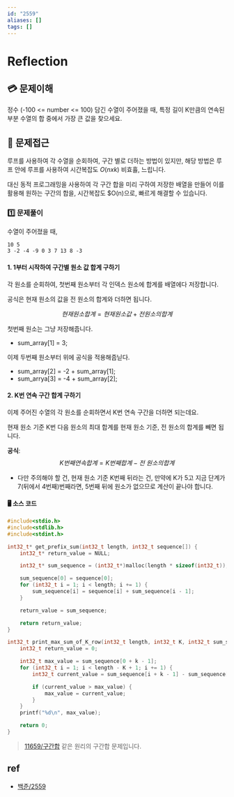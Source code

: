 ```yaml
---
id: "2559"
aliases: []
tags: []
---
```


# Reflection

## 💳 문제이해

정수 (-100 <= number <= 100) 담긴 수열이 주어졌을 때, 특정 길이 K만큼의 연속된 부분 
수열의 합 중에서 가장 큰 값을 찾으세요.

## 🚥 문제접근

루프를 사용하여 각 수열을 순회하여, 구간 별로 더하는 방법이 있지만, 해당 방법은
루프 안에 루프를 사용하여 시간복잡도 $O(n x k)$ 비효휼, 느립니다.

대신 동적 프로그래밍을 사용하여 각 구간 합을 미리 구하여 저장한 배열을 만들어
이를 활용해 원하는 구간의 합을, 시간복잡도 $O(n)으로, 빠르게 해결할 수 있습니다.

### 1️⃣  문제풀이

수열이 주어졌을 때,

```
10 5
3 -2 -4 -9 0 3 7 13 8 -3
```
#### 1. 1부터 시작하여 구간별 원소 값 합계 구하기

각 원소를 순회하여, 첫번째 원소부터 각 인덱스 원소에 합계를 배열에다 저장합니다.

공식은 현재 원소의 값을 전 원소의 합계와 더하면 됩니다.

$$ 현재 원소 합계 = 현재 원소 값 + 전 원소의 합계 $$

첫번째 원소는 그냥 저장해줍니다.
- sum_array[1] = 3;

이제 두번째 원소부터 위에 공식을 적용해줍닏다.
- sum_array[2] = -2 + sum_array[1];
- sum_arrya[3] = -4 + sum_array[2];

#### 2. K번 연속 구간 합계 구하기

이제 주어진 수열의 각 원소를 순회하면서 K번 연속 구간을 더하면 되는데요.

현재 원소 기준 K번 다음 원소의 최대 합계를 현재 원소 기준, 전 원소의 합계를 빼면 됩니다.

**공식**:
$$ K번째 연속 합계 = K번째 합계 - 전\  원소의 합계 $$

- 다만 주의해야 할 건, 현재 원소 기준 K번째 뒤라는 건, 만약에 K가 5고 지금 단계가 7(뒤에서 4번째)번째라면,
5번째 뒤에 원소가 없으므로 계산이 끝나야 합니다.

#### 🖥️ 소스 코드
```c
#include<stdio.h>
#include<stdlib.h>
#include<stdint.h>

int32_t* get_prefix_sum(int32_t length, int32_t sequence[]) {
    int32_t* return_value = NULL;

    int32_t* sum_sequence = (int32_t*)malloc(length * sizeof(int32_t));

    sum_sequence[0] = sequence[0];
    for (int32_t i = 1; i < length; i += 1) {
        sum_sequence[i] = sequence[i] + sum_sequence[i - 1];
    }

    return_value = sum_sequence;

    return return_value;
}

int32_t print_max_sum_of_K_row(int32_t length, int32_t K, int32_t sum_sequence[]) {
    int32_t return_value = 0;

    int32_t max_value = sum_sequence[0 + k - 1];
    for (int32_t i = 1; i < length - K + 1; i += 1) {
        int32_t current_value = sum_sequence[i + k - 1] - sum_sequence[i - 1];

        if (current_value > max_value) {
            max_value = current_value;
        }
    }
    printf("%d\n", max_value);

    return 0;
}
```

> [11659/구간합](06-DAILY/TIL/algorithm/11659.md) 같은 원리의 구간합 문제입니다.

## ref
- [백준/2559](https://www.acmicpc.net/problem/2559)
